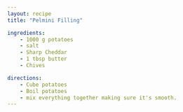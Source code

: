 ```yaml
---
layout: recipe
title: "Pelmini Filling"

ingredients:
    - 1000 g potatoes
    - salt
    - Sharp Cheddar
    - 1 tbsp butter
    - Chives

directions:
    - Cube potatoes
    - Boil potatoes
    - mix everything together making sure it's smooth.
---
```

